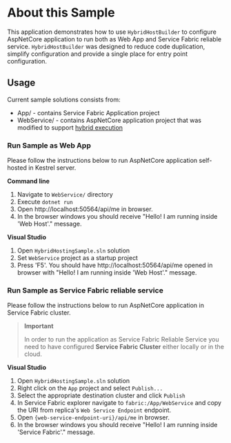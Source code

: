 # About this Sample

This application demonstrates how to use `HybridHostBuilder` to configure AspNetCore application to run both as Web App and Service Fabric reliable service. `HybridHostBuilder` was designed to reduce code duplication, simplify configuration and provide a single place for entry point configuration. 

## Usage

Current sample solutions consists from:

* App/ - contains Service Fabric Application project
* WebService/ - contains AspNetCore application project that was modified to support [hybrid execution][1]

### Run Sample as Web App

Please follow the instructions below to run AspNetCore application self-hosted in Kestrel server.

**Command line**

1. Navigate to `WebService/` directory
2. Execute `dotnet run`
3. Open http://localhost:50564/api/me in browser.
4. In the browser windows you should receive "Hello! I am running inside 'Web Host'." message.

**Visual Studio**

1. Open `HybridHostingSample.sln` solution
2. Set `WebService` project as a startup project
3. Press 'F5'. You should have http://localhost:50564/api/me opened in browser with "Hello! I am running inside 'Web Host'." message.

### Run Sample as Service Fabric reliable service

Please follow the instructions below to run AspNetCore application in Service Fabric cluster.

> **Important**
>
> In order to run the application as Service Fabric Reliable Service you need to have configured **Service Fabric Cluster** either locally or in the cloud.

**Visual Studio**

1. Open `HybridHostingSample.sln` solution
2. Right click on the `App` project and select `Publish...`
3. Select the appropriate destination cluster and click `Publish`
4. In Service Fabric explorer navigate to `fabric:/App/WebService` and copy the URI from replica's `Web Service Endpoint` endpoint.
5. Open `{web-service-endpoint-uri}/api/me` in browser.
6. In the browser windows you should receive "Hello! I am running inside 'Service Fabric'." message.

[1]: https://github.com/coherentsolutionsinc/aspnetcore-service-fabric-hosting/blob/master/docs/BASIC_SCENARIOS.md#modify-existing-aspnet-core-application-for-execution-inside-service-fabric-as-reliable-service